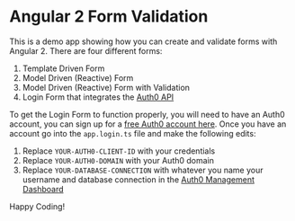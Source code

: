 # Angular 2 Form Validation

This is a demo app showing how you can create and validate forms with Angular 2. There are four different forms:

1. Template Driven Form
2. Model Driven (Reactive) Form
3. Model Driven (Reactive) Form with Validation
4. Login Form that integrates the [Auth0 API](https://auth0.com?utm_source=scotch.io&utm_medium=sp&utm_campaign=angular2_forms)

To get the Login Form to function properly, you will need to have an Auth0 account, you can sign up for a [free Auth0 account here](https://auth0.com/signup?utm_source=scotch.io&utm_medium=sp&utm_campaign=angular2_forms). Once you have an account go into the `app.login.ts` file and make the following edits:

1. Replace `YOUR-AUTH0-CLIENT-ID` with your credentials
2. Replace `YOUR-AUTH0-DOMAIN` with your Auth0 domain
3. Replace `YOUR-DATABASE-CONNECTION` with whatever you name your username and database connection in the [Auth0 Management Dashboard](https://manage.auth0.com)

Happy Coding!

